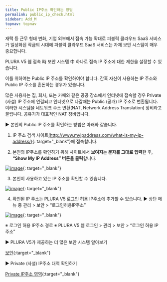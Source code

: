 ```yaml
---
title: Public IP주소 확인하는 방법
permalink: public_ip_check.html
sidebar: Add_M
topnav: topnav
---
```


재택 등 근무 형태 변화, 기업 외부에서 접속 가능 확대로
퍼블릭 클라우드 SaaS 서비스가 일상화된 작금의 시대에
퍼블릭 클라우드 SaaS 서비스는 자체 보안 시스템이 매우 중요합니다.

PLURA V5 웹 접속 時 보안 시스템 中 하나로
접속 IP 주소에 대한 제한을 설정할 수 있습니다.

이를 위하여는 Public IP 주소를 확인하여야 합니다.
간혹 자신이 사용하는 IP 주소와 Public IP 주소를 혼돈하는 경우가 있습니다.

많은 사용자는 집, 회사, 또는 카페와 같은 공공 장소에서 인터넷에 접속할 경우 Private (사설) IP 주소에 연결되고
인터넷으로 나갈때는 Public (공개) IP 주소로 변환됩니다.
이러한 시스템을 네트워크 주소 변환(NAT, Network Address Translation) 장비라고 불립니다.
공유기가 대표적인 NAT 장비입니다.

▶ 본인의 Public IP 주소를 확인하는 방법은 아래와 같습니다.

1. IP 주소 검색 사이트[(http://www.myipaddress.com/what-is-my-ip-address/)](http://www.myipaddress.com/what-is-my-ip-address/){: target="_blank"}에 접속합니다.

2. 본인의 IP주소를 확인하기 위해 사이트에서 **보여지는 문자를 그대로 입력**한 후, **“Show My IP Address” 버튼을 클릭**합니다.

 [![image](/docs/images/Additianal/publicIP/1.png)](/docs/images/Additianal/publicIP/1.png){: target="_blank"}

3. 본인이 사용하고 있는 IP 주소를 확인할 수 있습니다.

 [![image](/docs/images/Additianal/publicIP/2.png)](/docs/images/Additianal/publicIP/2.png){: target="_blank"}

4. 확인된 IP 주소는 PLURA V5 로그인 허용 IP주소에 추가할 수 있습니다.
▶ 상단 메뉴 중 관리 > 보안 > “로그인허용IP주소”

 [![image](/docs/images/Additianal/publicIP/3.png)](/docs/images/Additianal/publicIP/3.png){: target="_blank"}

※ 로그인 허용 IP주소 경로
※ PLURA V5 웹 로그인 > 관리 > 보안 > “로그인 허용 IP주소”

▶ PLURA V5가 제공하는 더 많은 보안 시스템 알아보기

[보안](http://blog.plura.io/?p=12969){:target="_blank"}


▶ Private (사설) IP주소 대역 확인하기

[Private IP주소 영역](http://blog.plura.io/?p=14265){:target="_blank"}
